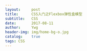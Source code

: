 ```yaml
---
layout:     post
title:      CSS入门之Flexbox弹性盒模型
subtitle:   CSS
date:       2017-08-11
author:     Ywg
header-img: img/home-bg-o.jpg
catalog:    true
tags: CSS
---
```


